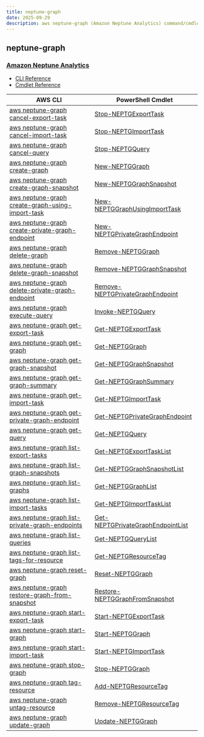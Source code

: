 ```yaml
---
title: neptune-graph
date: 2025-09-29
description: aws neptune-graph (Amazon Neptune Analytics) command/cmdlet list.
---
```


## neptune-graph

### [Amazon Neptune Analytics](https://aws.amazon.com/neptune/)

* [CLI Reference](https://awscli.amazonaws.com/v2/documentation/api/latest/reference/neptune-graph/index.html)
* [Cmdlet Reference](https://docs.aws.amazon.com/powershell/latest/reference/items/NeptuneGraph_cmdlets.html)

|AWS CLI|PowerShell Cmdlet|
|----|----|
|[aws neptune-graph cancel-export-task](https://awscli.amazonaws.com/v2/documentation/api/latest/reference/neptune-graph/cancel-export-task.html)|[Stop-NEPTGExportTask](https://docs.aws.amazon.com/powershell/latest/reference/items/Stop-NEPTGExportTask.html)|
|[aws neptune-graph cancel-import-task](https://awscli.amazonaws.com/v2/documentation/api/latest/reference/neptune-graph/cancel-import-task.html)|[Stop-NEPTGImportTask](https://docs.aws.amazon.com/powershell/latest/reference/items/Stop-NEPTGImportTask.html)|
|[aws neptune-graph cancel-query](https://awscli.amazonaws.com/v2/documentation/api/latest/reference/neptune-graph/cancel-query.html)|[Stop-NEPTGQuery](https://docs.aws.amazon.com/powershell/latest/reference/items/Stop-NEPTGQuery.html)|
|[aws neptune-graph create-graph](https://awscli.amazonaws.com/v2/documentation/api/latest/reference/neptune-graph/create-graph.html)|[New-NEPTGGraph](https://docs.aws.amazon.com/powershell/latest/reference/items/New-NEPTGGraph.html)|
|[aws neptune-graph create-graph-snapshot](https://awscli.amazonaws.com/v2/documentation/api/latest/reference/neptune-graph/create-graph-snapshot.html)|[New-NEPTGGraphSnapshot](https://docs.aws.amazon.com/powershell/latest/reference/items/New-NEPTGGraphSnapshot.html)|
|[aws neptune-graph create-graph-using-import-task](https://awscli.amazonaws.com/v2/documentation/api/latest/reference/neptune-graph/create-graph-using-import-task.html)|[New-NEPTGGraphUsingImportTask](https://docs.aws.amazon.com/powershell/latest/reference/items/New-NEPTGGraphUsingImportTask.html)|
|[aws neptune-graph create-private-graph-endpoint](https://awscli.amazonaws.com/v2/documentation/api/latest/reference/neptune-graph/create-private-graph-endpoint.html)|[New-NEPTGPrivateGraphEndpoint](https://docs.aws.amazon.com/powershell/latest/reference/items/New-NEPTGPrivateGraphEndpoint.html)|
|[aws neptune-graph delete-graph](https://awscli.amazonaws.com/v2/documentation/api/latest/reference/neptune-graph/delete-graph.html)|[Remove-NEPTGGraph](https://docs.aws.amazon.com/powershell/latest/reference/items/Remove-NEPTGGraph.html)|
|[aws neptune-graph delete-graph-snapshot](https://awscli.amazonaws.com/v2/documentation/api/latest/reference/neptune-graph/delete-graph-snapshot.html)|[Remove-NEPTGGraphSnapshot](https://docs.aws.amazon.com/powershell/latest/reference/items/Remove-NEPTGGraphSnapshot.html)|
|[aws neptune-graph delete-private-graph-endpoint](https://awscli.amazonaws.com/v2/documentation/api/latest/reference/neptune-graph/delete-private-graph-endpoint.html)|[Remove-NEPTGPrivateGraphEndpoint](https://docs.aws.amazon.com/powershell/latest/reference/items/Remove-NEPTGPrivateGraphEndpoint.html)|
|[aws neptune-graph execute-query](https://awscli.amazonaws.com/v2/documentation/api/latest/reference/neptune-graph/execute-query.html)|[Invoke-NEPTGQuery](https://docs.aws.amazon.com/powershell/latest/reference/items/Invoke-NEPTGQuery.html)|
|[aws neptune-graph get-export-task](https://awscli.amazonaws.com/v2/documentation/api/latest/reference/neptune-graph/get-export-task.html)|[Get-NEPTGExportTask](https://docs.aws.amazon.com/powershell/latest/reference/items/Get-NEPTGExportTask.html)|
|[aws neptune-graph get-graph](https://awscli.amazonaws.com/v2/documentation/api/latest/reference/neptune-graph/get-graph.html)|[Get-NEPTGGraph](https://docs.aws.amazon.com/powershell/latest/reference/items/Get-NEPTGGraph.html)|
|[aws neptune-graph get-graph-snapshot](https://awscli.amazonaws.com/v2/documentation/api/latest/reference/neptune-graph/get-graph-snapshot.html)|[Get-NEPTGGraphSnapshot](https://docs.aws.amazon.com/powershell/latest/reference/items/Get-NEPTGGraphSnapshot.html)|
|[aws neptune-graph get-graph-summary](https://awscli.amazonaws.com/v2/documentation/api/latest/reference/neptune-graph/get-graph-summary.html)|[Get-NEPTGGraphSummary](https://docs.aws.amazon.com/powershell/latest/reference/items/Get-NEPTGGraphSummary.html)|
|[aws neptune-graph get-import-task](https://awscli.amazonaws.com/v2/documentation/api/latest/reference/neptune-graph/get-import-task.html)|[Get-NEPTGImportTask](https://docs.aws.amazon.com/powershell/latest/reference/items/Get-NEPTGImportTask.html)|
|[aws neptune-graph get-private-graph-endpoint](https://awscli.amazonaws.com/v2/documentation/api/latest/reference/neptune-graph/get-private-graph-endpoint.html)|[Get-NEPTGPrivateGraphEndpoint](https://docs.aws.amazon.com/powershell/latest/reference/items/Get-NEPTGPrivateGraphEndpoint.html)|
|[aws neptune-graph get-query](https://awscli.amazonaws.com/v2/documentation/api/latest/reference/neptune-graph/get-query.html)|[Get-NEPTGQuery](https://docs.aws.amazon.com/powershell/latest/reference/items/Get-NEPTGQuery.html)|
|[aws neptune-graph list-export-tasks](https://awscli.amazonaws.com/v2/documentation/api/latest/reference/neptune-graph/list-export-tasks.html)|[Get-NEPTGExportTaskList](https://docs.aws.amazon.com/powershell/latest/reference/items/Get-NEPTGExportTaskList.html)|
|[aws neptune-graph list-graph-snapshots](https://awscli.amazonaws.com/v2/documentation/api/latest/reference/neptune-graph/list-graph-snapshots.html)|[Get-NEPTGGraphSnapshotList](https://docs.aws.amazon.com/powershell/latest/reference/items/Get-NEPTGGraphSnapshotList.html)|
|[aws neptune-graph list-graphs](https://awscli.amazonaws.com/v2/documentation/api/latest/reference/neptune-graph/list-graphs.html)|[Get-NEPTGGraphList](https://docs.aws.amazon.com/powershell/latest/reference/items/Get-NEPTGGraphList.html)|
|[aws neptune-graph list-import-tasks](https://awscli.amazonaws.com/v2/documentation/api/latest/reference/neptune-graph/list-import-tasks.html)|[Get-NEPTGImportTaskList](https://docs.aws.amazon.com/powershell/latest/reference/items/Get-NEPTGImportTaskList.html)|
|[aws neptune-graph list-private-graph-endpoints](https://awscli.amazonaws.com/v2/documentation/api/latest/reference/neptune-graph/list-private-graph-endpoints.html)|[Get-NEPTGPrivateGraphEndpointList](https://docs.aws.amazon.com/powershell/latest/reference/items/Get-NEPTGPrivateGraphEndpointList.html)|
|[aws neptune-graph list-queries](https://awscli.amazonaws.com/v2/documentation/api/latest/reference/neptune-graph/list-queries.html)|[Get-NEPTGQueryList](https://docs.aws.amazon.com/powershell/latest/reference/items/Get-NEPTGQueryList.html)|
|[aws neptune-graph list-tags-for-resource](https://awscli.amazonaws.com/v2/documentation/api/latest/reference/neptune-graph/list-tags-for-resource.html)|[Get-NEPTGResourceTag](https://docs.aws.amazon.com/powershell/latest/reference/items/Get-NEPTGResourceTag.html)|
|[aws neptune-graph reset-graph](https://awscli.amazonaws.com/v2/documentation/api/latest/reference/neptune-graph/reset-graph.html)|[Reset-NEPTGGraph](https://docs.aws.amazon.com/powershell/latest/reference/items/Reset-NEPTGGraph.html)|
|[aws neptune-graph restore-graph-from-snapshot](https://awscli.amazonaws.com/v2/documentation/api/latest/reference/neptune-graph/restore-graph-from-snapshot.html)|[Restore-NEPTGGraphFromSnapshot](https://docs.aws.amazon.com/powershell/latest/reference/items/Restore-NEPTGGraphFromSnapshot.html)|
|[aws neptune-graph start-export-task](https://awscli.amazonaws.com/v2/documentation/api/latest/reference/neptune-graph/start-export-task.html)|[Start-NEPTGExportTask](https://docs.aws.amazon.com/powershell/latest/reference/items/Start-NEPTGExportTask.html)|
|[aws neptune-graph start-graph](https://awscli.amazonaws.com/v2/documentation/api/latest/reference/neptune-graph/start-graph.html)|[Start-NEPTGGraph](https://docs.aws.amazon.com/powershell/latest/reference/items/Start-NEPTGGraph.html)|
|[aws neptune-graph start-import-task](https://awscli.amazonaws.com/v2/documentation/api/latest/reference/neptune-graph/start-import-task.html)|[Start-NEPTGImportTask](https://docs.aws.amazon.com/powershell/latest/reference/items/Start-NEPTGImportTask.html)|
|[aws neptune-graph stop-graph](https://awscli.amazonaws.com/v2/documentation/api/latest/reference/neptune-graph/stop-graph.html)|[Stop-NEPTGGraph](https://docs.aws.amazon.com/powershell/latest/reference/items/Stop-NEPTGGraph.html)|
|[aws neptune-graph tag-resource](https://awscli.amazonaws.com/v2/documentation/api/latest/reference/neptune-graph/tag-resource.html)|[Add-NEPTGResourceTag](https://docs.aws.amazon.com/powershell/latest/reference/items/Add-NEPTGResourceTag.html)|
|[aws neptune-graph untag-resource](https://awscli.amazonaws.com/v2/documentation/api/latest/reference/neptune-graph/untag-resource.html)|[Remove-NEPTGResourceTag](https://docs.aws.amazon.com/powershell/latest/reference/items/Remove-NEPTGResourceTag.html)|
|[aws neptune-graph update-graph](https://awscli.amazonaws.com/v2/documentation/api/latest/reference/neptune-graph/update-graph.html)|[Update-NEPTGGraph](https://docs.aws.amazon.com/powershell/latest/reference/items/Update-NEPTGGraph.html)|

